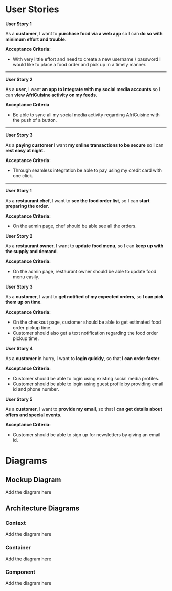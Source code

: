 # User Stories

**User Story 1**

As a **customer**, I want to **purchase food via a web app** so I can **do so with minimum effort and trouble.**

**Acceptance Criteria:**

* With very little effort and need to create a new username / password
I would like to place a food order and pick up in a timely manner.

------------------------------------------------------------------

**User Story 2**

As a **user**, I want **an app to integrate with my social media accounts** so I can **view AfriCuisine activity on my feeds.**

**Acceptance Criteria**

* Be able to sync all my social media activity regarding AfriCuisine with
the push of a button.

--------------------------------------------------------------------
**User Story 3**

As a **paying customer** I want **my online transactions to be secure** so I can **rest easy at night.**

**Acceptance Criteria:**

* Through seamless integration be able to pay using my credit card with one click.

-------------------------------------------------------------

**User Story 1**

As a **restaurant chef**, I want to **see the food order list**, so I can **start preparing the order**.

**Acceptance Criteria:**
* On the admin page, chef should be able see all the orders.

**User Story 2**

As a **restaurant owner**, I want to **update food menu**, so I can **keep up with the supply and demand**.

**Acceptance Criteria:**

* On the admin page, restaurant owner should be able to update food menu easily.

**User Story 3**

As a **customer**, I want to **get notified of my expected orders**, so **I can pick them up on time**.

**Acceptance Criteria:**

* On the checkout page, customer should be able to get estimated food order pickup time.
* Customer should also get a text notification regarding the food order pickup time.  

**User Story 4**

As a **customer** in hurry, I want to **login quickly**, so that **I can order faster**.

**Acceptance Criteria:**
* Customer should be able to login using existing social media profiles.
* Customer should be able to login using guest profile by providing email id and phone number.

**User Story 5**

As a **customer**, I want to **provide my email**, so that **I can get details about offers and special events**.

**Acceptance Criteria:**

* Customer should be able to sign up for newsletters by giving an email id.



# Diagrams

## Mockup Diagram

Add the diagram here

## Architecture Diagrams

### Context

Add the diagram here

### Container

Add the diagram here

### Component

Add the diagram here

